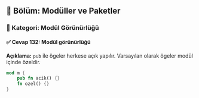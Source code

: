 ## 📘 Bölüm: Modüller ve Paketler  
### 🔹 Kategori: Modül Görünürlüğü  
#### ✅ Cevap 132: Modül görünürlüğü

**Açıklama:**
`pub` ile ögeler herkese açık yapılır. Varsayılan olarak ögeler modül içinde özeldir.

```rust
mod m {
    pub fn acik() {}
    fn ozel() {}
}
```
